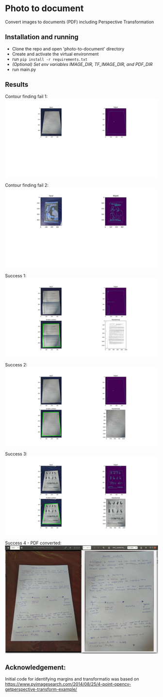 # Photo to document
Convert images to documents (PDF) including Perspective Transformation

## Installation and running
- Clone the repo and open 'photo-to-document' directory
- Create and activate the virtual environment
- run `pip install -r requirements.txt`
- _(Optional) Set env variables IMAGE_DIR, TF_IMAGE_DIR, and PDF_DIR_
- run main.py

## Results
Contour finding fail 1:
![No countour 1](documentation/no-contour.png)

Contour finding fail 2:
![No countour 2](documentation/no-contours-1.png)

Success 1:
![Success](documentation/success-1-bnw.png)

Success 2:
![Success](documentation/success-02.png)

Success 3:
![Success](documentation/success-03-color.png)

Success 4 - PDF converted:
![Success](documentation/pdf.png)

## Acknowledgement:
Initial code for identifying margins and transformatio was based on https://www.pyimagesearch.com/2014/08/25/4-point-opencv-getperspective-transform-example/
